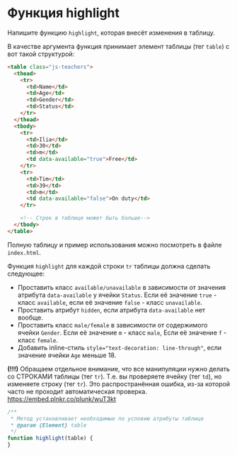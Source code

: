 # Функция highlight

Напишите функцию `highlight`, которая внесёт изменения в таблицу.

В качестве аргумента функция принимает элемент таблицы (тег `table`) c вот такой структурой:
```html
<table class="js-teachers">
  <thead>
    <tr>
      <td>Name</td>
      <td>Age</td>
      <td>Gender</td>
      <td>Status</td>
    </tr>
  </thead>
  <tbody>
    <tr>
      <td>Ilia</td>
      <td>30</td>
      <td>m</td>
      <td data-available="true">Free</td>
    </tr>
    <tr>
      <td>Tim</td>
      <td>39</td>
      <td>m</td>
      <td data-available="false">On duty</td>
    </tr>

    <!-- Строк в таблице может быть больше-->
  </tbody>
</table>
```

Полную таблицу и пример использования можно посмотреть в файле `index.html`.

Функция `highlight` для каждой строки `tr` таблицы должна сделать следующее:
- Проставить класс `available/unavailable` в зависимости от значения атрибута `data-available` у ячейки `Status`. Если её значение `true` - класс `available`, если её значение `false` - класс `unavailable`.
- Проставить атрибут `hidden`, если атрибута `data-available` нет вообще.
- Проставить класс `male/female` в зависимости от содержимого ячейки `Gender`. Если её значение `m` - класс `male`, Если её значение `f` - класс `female`.
- Добавить inline-стиль `style="text-decoration: line-through"`, если значение ячейки `Age` меньше 18.

**(!!!)** Обращаем отдельное внимание, что все манипуляции нужно делать со СТРОКАМИ таблицы (тег `tr`). Т.е. вы проверяете ячейку (тег `td`), но изменяете строку (тег `tr`). Это распространённая ошибка, из-за которой часто не проходит автоматическая проверка.
https://embed.plnkr.co/plunk/wuT3kt

```js
/**
 * Метод устанавливает необходимые по условию атрибуты таблице
 * @param {Element} table
 */
function highlight(table) {
}
```
